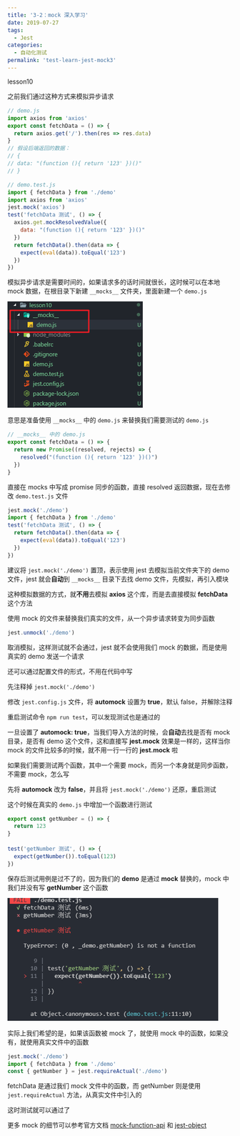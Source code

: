 ```yaml
---
title: '3-2：mock 深入学习'
date: 2019-07-27
tags:
  - Jest
categories:
  - 自动化测试
permalink: 'test-learn-jest-mock3'
---
```


lesson10

之前我们通过这种方式来模拟异步请求

```js
// demo.js
import axios from 'axios'
export const fetchData = () => {
  return axios.get('/').then(res => res.data)
}
// 假设后端返回的数据：
// {
// data: "(function (){ return '123' })()"
// }
```

```js
// demo.test.js
import { fetchData } from './demo'
import axios from 'axios'
jest.mock('axios')
test('fetchData 测试', () => {
  axios.get.mockResolvedValue({
    data: "(function (){ return '123' })()"
  })
  return fetchData().then(data => {
    expect(eval(data)).toEqual('123')
  })
})
```

模拟异步请求是需要时间的，如果请求多的话时间就很长，这时候可以在本地 mock 数据，在根目录下新建 `__mocks__` 文件夹，里面新建一个 `demo.js`

![](https://raw.githubusercontent.com/ITxiaohao/blog-img/master/img/Jest/20190727223543.png)

意思是准备使用 `__mocks__` 中的 `demo.js` 来替换我们需要测试的 `demo.js`

```js
// __mocks__ 中的 demo.js
export const fetchData = () => {
  return new Promise((resolved, rejects) => {
    resolved("(function (){ return '123' })()")
  })
}
```

直接在 mocks 中写成 promise 同步的函数，直接 resolved 返回数据，现在去修改 `demo.test.js` 文件

```js
jest.mock('./demo')
import { fetchData } from './demo'
test('fetchData 测试', () => {
  return fetchData().then(data => {
    expect(eval(data)).toEqual('123')
  })
})
```

建议将 `jest.mock('./demo')` 置顶，表示使用 jest 去模拟当前文件夹下的 demo 文件，jest 就会**自动**到 `__mocks__` 目录下去找 demo 文件，先模拟，再引入模块

这种模拟数据的方式，就**不用**去模拟 **axios** 这个库，而是去直接模拟 **fetchData** 这个方法

使用 mock 的文件来替换我们真实的文件，从一个异步请求转变为同步函数

```js
jest.unmock('./demo')
```

取消模拟，这样测试就不会通过，jest 就不会使用我们 mock 的数据，而是使用真实的 demo 发送一个请求

还可以通过配置文件的形式，不用在代码中写

先注释掉 `jest.mock('./demo')`

修改 `jest.config.js` 文件，将 **automock** 设置为 **true**，默认 false，并解除注释

重启测试命令 `npm run test`，可以发现测试也是通过的

一旦设置了 **automock: true**，当我们导入方法的时候，会**自动**去找是否有 mock 目录，是否有 demo 这个文件，这和直接写 **jest.mock** 效果是一样的，这样当你 mock 的文件比较多的时候，就不用一行一行的 **jest.mock** 啦

如果我们需要测试两个函数，其中一个需要 mock，而另一个本身就是同步函数，不需要 mock，怎么写

先将 **automock** 改为 **false**，并且将 `jest.mock('./demo')` 还原，重启测试

这个时候在真实的 `demo.js` 中增加一个函数进行测试

```js
export const getNumber = () => {
  return 123
}

test('getNumber 测试', () => {
  expect(getNumber()).toEqual(123)
})
```

保存后测试用例是过不了的，因为我们的 **demo** 是通过 **mock** 替换的，mock 中我们并没有写 **getNumber** 这个函数

![](https://raw.githubusercontent.com/ITxiaohao/blog-img/master/img/Jest/20190727224607.png)

实际上我们希望的是，如果该函数被 mock 了，就使用 mock 中的函数，如果没有，就使用真实文件中的函数

```js {3}
jest.mock('./demo')
import { fetchData } from './demo'
const { getNumber } = jest.requireActual('./demo')
```

fetchData 是通过我们 mock 文件中的函数，而 getNumber 则是使用 `jest.requireActual` 方法，从真实文件中引入的

这时测试就可以通过了

更多 mock 的细节可以参考官方文档 [mock-function-api](https://jestjs.io/docs/en/mock-function-api) 和 [jest-object](https://jestjs.io/docs/en/jest-object)
